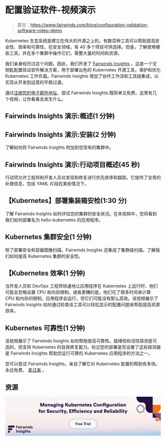 # 配置验证软件-视频演示

> 原文：<https://www.fairwinds.com/blog/configuration-validation-software-video-demo>

 Kubernetes 生态系统是建立在伟大的开源之上的。有数百种工具可以帮助提高安全性、效率和可靠性。在安全领域，有 40 多个项目可供选择。但是，了解使用哪些工具，并在多个集群中操作它们，需要大量的时间和资源。

我们亲身经历过这个问题。因此，我们开发了 [Fairwinds Insights](/insights) ，这是一个交钥匙配置验证软件解决方案，用于部署出色的 Kubernetes 开源工具，保护和优化 Kubernetes 工作负载。Fairwinds Insights 增加了协作工作流和工具链集成，以实现从开发到运营的平稳过渡。

通过[注册您的电子邮件地址](https://insights.fairwinds.com/auth/login)，尝试 Fairwinds Insights 既简单又免费。这里有几个视频，让你看看会发生什么。

## **Fairwinds Insights 演示:概述(1 分钟)**

## **Fairwinds Insights 演示:安装(2 分钟)**

了解如何将 Fairwinds Insights 附加到您现有的集群中。

## **Fairwinds Insights 演示:行动项目概述(45 秒)**

行动项允许工程师和开发人员对发现和修复进行优先排序和跟踪。它提供了宝贵的补救信息，包括 YAML 片段在某些情况下。

## **【Kubernetes】部署集装箱安检(1:30 分)**

了解 Fairwinds Insights 如何评估您的集群的安全状况。在本视频中，您将看到我们如何部署名为 hello-kubernetes 的应用程序。

## **Kubernetes 集群安全(1 分钟)**

除了部署安全和容器图像扫描，Fairwinds Insights 还集成了集群级扫描。了解我们如何提高 Kubernetes 集群的安全性。

## **【Kubernetes 效率(1 分钟)**

当开发人员和 DevOps 工程师快速地让应用程序在 Kubernetes 上运行时，他们可能会忽略设置 CPU 和内存限制。或者更糟的是，他们花了很多时间来计算 CPU 和内存的限制。应用程序会运行，但它们可能没有那么高效。该视频展示了 Fairwinds Insights 如何通过检查该工具可以轻松显示的配置问题来帮助提高资源效率。

## **Kubernetes 可靠性(1 分钟)**

该视频展示了 Fairwinds Insights 如何帮助提高可靠性。就绪性和活性探测是可选的，但支持 Kubernetes 的自我修复能力。标记您的部署是否设置了这些探测器是 Fairwinds Insights 帮助您运行可靠的 Kubernetes 应用程序的方法之一。

您可以尝试 Fairwinds Insights，亲自了解它对 Kubernetes 配置的帮助有多快。 永远免费。 [拿过来](https://www.fairwinds.com/coming-soon) 。

## **资源**

[![Fairwinds Insights | Managing Kubernetes Configuration for Security, Efficiency and Reliability ](img/b1ac50ea4fc469770b0daa1ea986820e.png)](https://cta-redirect.hubspot.com/cta/redirect/2184645/166939eb-9ebe-4094-a151-45bce5bd4f2f)